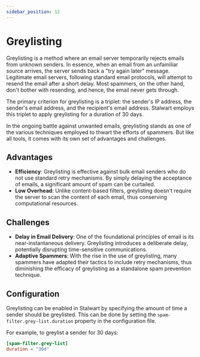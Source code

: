 ```yaml
---
sidebar_position: 12
---
```


# Greylisting

Greylisting is a method where an email server temporarily rejects emails from unknown senders. In essence, when an email from an unfamiliar source arrives, the server sends back a "try again later" message. Legitimate email servers, following standard email protocols, will attempt to resend the email after a short delay. Most spammers, on the other hand, don't bother with resending, and hence, the email never gets through.

The primary criterion for greylisting is a triplet: the sender's IP address, the sender's email address, and the recipient's email address. Stalwart employs this triplet to apply greylisting for a duration of 30 days.

In the ongoing battle against unwanted emails, greylisting stands as one of the various techniques employed to thwart the efforts of spammers. But like all tools, it comes with its own set of advantages and challenges.

## Advantages

- **Efficiency**: Greylisting is effective against bulk email senders who do not use standard retry mechanisms. By simply delaying the acceptance of emails, a significant amount of spam can be curtailed.
- **Low Overhead**: Unlike content-based filters, greylisting doesn't require the server to scan the content of each email, thus conserving computational resources.

## Challenges

- **Delay in Email Delivery**: One of the foundational principles of email is its near-instantaneous delivery. Greylisting introduces a deliberate delay, potentially disrupting time-sensitive communications.
- **Adaptive Spammers**: With the rise in the use of greylisting, many spammers have adapted their tactics to include retry mechanisms, thus diminishing the efficacy of greylisting as a standalone spam prevention technique.

## Configuration

Greylisting can be enabled in Stalwart by specifying the amount of time a sender should be greylisted. This can be done by setting the `spam-filter.grey-list.duration` property in the configuration file.

For example, to greylist a sender for 30 days:

```toml
[spam-filter.grey-list]
duration = "30d"
```
